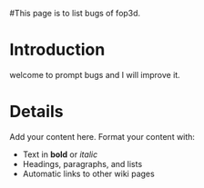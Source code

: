 #This page is to list bugs of fop3d.
# Introduction #

welcome to prompt bugs and I will improve it.

# Details #

Add your content here.  Format your content with:
  * Text in **bold** or _italic_
  * Headings, paragraphs, and lists
  * Automatic links to other wiki pages